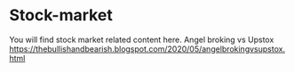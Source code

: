 # Stock-market
You will find stock market related content here.
Angel broking vs Upstox
https://thebullishandbearish.blogspot.com/2020/05/angelbrokingvsupstox.html
